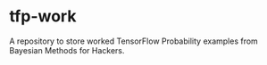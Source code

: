 # tfp-work
A repository to store worked TensorFlow Probability examples from Bayesian Methods for Hackers.
